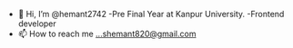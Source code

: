 - 👋 Hi, I’m @hemant2742
-Pre Final Year at Kanpur University.
-Frontend developer
- 📫 How to reach me ...shemant820@gmail.com


